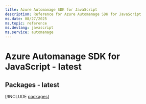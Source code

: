 ```yaml
---
title: Azure Automanage SDK for JavaScript
description: Reference for Azure Automanage SDK for JavaScript
ms.date: 08/27/2025
ms.topic: reference
ms.devlang: javascript
ms.service: automanage
---
```

# Azure Automanage SDK for JavaScript - latest
## Packages - latest
[!INCLUDE [packages](automanage-index.md)]